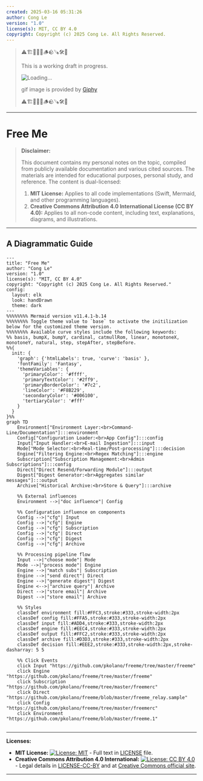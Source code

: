 ```yaml
---
created: 2025-03-16 05:31:26
author: Cong Le
version: "1.0"
license(s): MIT, CC BY 4.0
copyright: Copyright (c) 2025 Cong Le. All Rights Reserved.
---
```



> ⚠️🏗️🚧🦺🧱🪵🪨🪚🛠️👷
> 
> This is a working draft in progress.
> 
> ![Loading...](https://media0.giphy.com/media/v1.Y2lkPTc5MGI3NjExb3ptMWhnczg1dDQzeTR5a2d4c2J6dWxkdGRxNnBheHU1bGJrMXp4dyZlcD12MV9pbnRlcm5hbF9naWZfYnlfaWQmY3Q9Zw/aEwLTJvYxwo1L09oyP/giphy.gif)
> 
> gif image is provided by [Giphy](https://giphy.com)
> 
> ⚠️🏗️🚧🦺🧱🪵🪨🪚🛠️👷

----



# Free Me
> **Disclaimer:**
>
> This document contains my personal notes on the topic,
> compiled from publicly available documentation and various cited sources.
> The materials are intended for educational purposes, personal study, and reference.
> The content is dual-licensed:
> 1. **MIT License:** Applies to all code implementations (Swift, Mermaid, and other programming languages).
> 2. **Creative Commons Attribution 4.0 International License (CC BY 4.0):** Applies to all non-code content, including text, explanations, diagrams, and illustrations.
---


## A Diagrammatic Guide 




```mermaid
---
title: "Free Me"
author: "Cong Le"
version: "1.0"
license(s): "MIT, CC BY 4.0"
copyright: "Copyright (c) 2025 Cong Le. All Rights Reserved."
config:
  layout: elk
  look: handDrawn
  theme: dark
---
%%%%%%%% Mermaid version v11.4.1-b.14
%%%%%%%% Toggle theme value to `base` to activate the initilization below for the customized theme version.
%%%%%%%% Available curve styles include the following keywords:
%% basis, bumpX, bumpY, cardinal, catmullRom, linear, monotoneX, monotoneY, natural, step, stepAfter, stepBefore.
%%{
  init: {
    'graph': {'htmlLabels': true, 'curve': 'basis' },
    'fontFamily': 'Fantasy',
    'themeVariables': {
      'primaryColor': '#ffff',
      'primaryTextColor': '#2ff9',
      'primaryBorderColor': '#7c2',
      'lineColor': '#F8B229',
      'secondaryColor': '#006100',
      'tertiaryColor': '#fff'
    }
  }
}%%
graph TD
    Environment["Environment Layer:<br>Command-Line/Documentation"]:::environment
    Config["Configuration Loader:<br>App Config"]:::config
    Input["Input Handler:<br>E-mail Ingestion"]:::input
    Mode["Mode Selector:<br>Real-time/Post-processing"]:::decision
    Engine["Filtering Engine:<br>Regex Matching"]:::engine
    Subscription["Subscription Management:<br>Admin Subscriptions"]:::config
    Direct["Direct Resend/Forwarding Module"]:::output
    Digest["Digest Generator:<br>Aggregates similar messages"]:::output
    Archive["Historical Archive:<br>Store & Query"]:::archive

    %% External influences
    Environment -->|"doc influence"| Config

    %% Configuration influence on components
    Config -->|"cfg"| Input
    Config -->|"cfg"| Engine
    Config -->|"cfg"| Subscription
    Config -->|"cfg"| Direct
    Config -->|"cfg"| Digest
    Config -->|"cfg"| Archive

    %% Processing pipeline flow
    Input -->|"choose mode"| Mode
    Mode -->|"process mode"| Engine
    Engine -->|"match subs"| Subscription
    Engine -->|"send direct"| Direct
    Engine -->|"generate digest"| Digest
    Engine <-->|"archive query"| Archive
    Direct -->|"store email"| Archive
    Digest -->|"store email"| Archive

    %% Styles
    classDef environment fill:#FFC3,stroke:#333,stroke-width:2px
    classDef config fill:#FFA5,stroke:#333,stroke-width:2px
    classDef input fill:#ADD4,stroke:#333,stroke-width:2px
    classDef engine fill:#EEC4,stroke:#333,stroke-width:2px
    classDef output fill:#FFC2,stroke:#333,stroke-width:2px
    classDef archive fill:#D3D3,stroke:#333,stroke-width:2px
    classDef decision fill:#EEE2,stroke:#333,stroke-width:2px,stroke-dasharray: 5 5

    %% Click Events
    click Input "https://github.com/pkolano/freeme/tree/master/freeme"
    click Engine "https://github.com/pkolano/freeme/tree/master/freeme"
    click Subscription "https://github.com/pkolano/freeme/tree/master/freemerc"
    click Direct "https://github.com/pkolano/freeme/blob/master/freeme_relay.sample"
    click Config "https://github.com/pkolano/freeme/tree/master/freemerc"
    click Environment "https://github.com/pkolano/freeme/blob/master/freeme.1"
    
```




---
**Licenses:**

- **MIT License:**  [![License: MIT](https://img.shields.io/badge/License-MIT-yellow.svg)](LICENSE) - Full text in [LICENSE](LICENSE) file.
- **Creative Commons Attribution 4.0 International:** [![License: CC BY 4.0](https://licensebuttons.net/l/by/4.0/88x31.png)](LICENSE-CC-BY) - Legal details in [LICENSE-CC-BY](LICENSE-CC-BY) and at [Creative Commons official site](http://creativecommons.org/licenses/by/4.0/).

---
